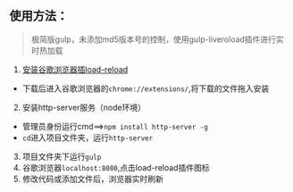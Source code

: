 ## 使用方法：

> 极简版gulp，未添加md5版本号的控制，使用gulp-liveroload插件进行实时热加载

1. [安装谷歌浏览器插load-reload](http://www.chromein.com/crx_11631.html)
  * 下载后进入谷歌浏览器的`chrome://extensions/`,将下载的文件拖入安装
2. 安装http-server服务（node环境）
  * 管理员身份运行cmd==>`npm install http-server -g`
  * `cd`进入项目文件夹，运行`http-server`
3. 项目文件夹下运行`gulp`
4. 谷歌浏览器`localhost:8080`,点击load-reload插件图标
5. 修改代码或添加文件后，浏览器实时刷新
